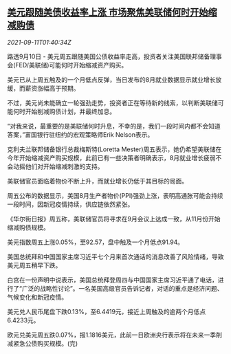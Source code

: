 <!--1631325663000-->
[美元跟随美债收益率上涨 市场聚焦美联储何时开始缩减购债](https://cn.reuters.com/article/global-fx-market-ny-fed-0911-idCNKBS2G700Z)
------

<div><i>2021-09-11T01:40:34Z</i></div><p>路透9月10日 - 美元周五跟随美国公债收益率走高，投资者关注美国联邦储备理事会(FED/美联储)可能何时开始缩减资产购买。</p><p>美元已从上周五触及的一个月低点反弹，当日发布的8月就业数据显示就业增长放缓，而薪资涨幅高于预期。</p><p>不过，美元尚未能确立一轮强劲走势，投资者正在等待新的线索，以判断美联储可能何时开始削减购债计划，并最终加息。</p><p>“对我来说，最重要的是美联储何时升息，不幸的是，我们一段时间内都不会知道答案，”富国银行驻纽约的宏观策略师Erik Nelson表示。</p><p>克利夫兰联邦储备银行总裁梅斯特(Loretta Mester)周五表示，她仍希望美联储在今年开始缩减资产购买规模，此前已有一些决策者明确表示，8月就业增长疲弱不会动摇他们对开始缩减刺激的支持。</p><p>美联储官员面临着物价不断上升，而就业增长仍低于其目标的局面。</p><p>周五公布的数据显示，美国8月生产者物价(PPI)强劲上涨，表明高通胀可能会持续一段时间，因新冠疫情持续，供应链依然紧张。</p><p>《华尔街日报》周五称，美联储官员将寻求在9月会议上达成一致，从11月份开始缩减购债规模。</p><p>美元指数周五上涨0.05%，至92.57，盘中触及一个月低点91.94。</p><p>美国总统拜和中国国家主席习近平七个月来首次通话的消息改善了风险情绪，导致美元周五稍早下跌。</p><p>白宫在一份声明中说表示，美国总统拜登周四与中国国家主席习近平通了电话，进行了“广泛的战略性讨论”。一名美国高级官员告诉记者，对话的重点是经济问题、气候变化和新冠疫情。</p><p>美元兑人民币尾盘下跌0.13%，至6.4419元，接近上周触及的逾两个月低点6.4233元。</p><p>欧元兑美元周五跌0.07%，报1.1816美元，此前一日欧洲央行表示将在未来一季削减紧急公债购买规模。(完)</p>
